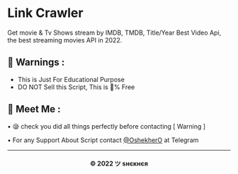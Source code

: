 # Link Crawler

Get movie & Tv Shows stream by IMDB, TMDB, Title/Year Best Video Api, the best streaming movies API in 2022.

## 🚸 Warnings :

- This is Just For Educational Purpose
- DO NOT Sell this Script, This is 💯% Free

## 🤗 Meet Me :

• 😪 check you did all things perfectly before contacting [ Warning ] <br>

• For any Support About Script contact [@OshekherO](https://t.me/OshekherO) at Telegram <br>

---
<h4 align='center'>© 2022 ツ ѕнєкнєя</h4>

<!-- DO NOT REMOVE THIS CREDIT 🤬 🤬 -->

